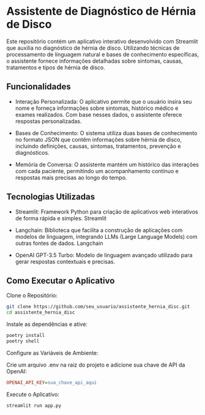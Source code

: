 # Assistente de Diagnóstico de Hérnia de Disco

Este repositório contém um aplicativo interativo desenvolvido com Streamlit que auxilia no diagnóstico de hérnia de disco. Utilizando técnicas de processamento de linguagem natural e bases de conhecimento específicas, o assistente fornece informações detalhadas sobre sintomas, causas, tratamentos e tipos de hérnia de disco.

## Funcionalidades

- Interação Personalizada: O aplicativo permite que o usuário insira seu nome e forneça informações sobre sintomas, histórico médico e exames realizados. Com base nesses dados, o assistente oferece respostas personalizadas.

- Bases de Conhecimento: O sistema utiliza duas bases de conhecimento no formato JSON que contêm informações sobre hérnia de disco, incluindo definições, causas, sintomas, tratamentos, prevenção e diagnósticos.

- Memória de Conversa: O assistente mantém um histórico das interações com cada paciente, permitindo um acompanhamento contínuo e respostas mais precisas ao longo do tempo.

## Tecnologias Utilizadas

- Streamlit: Framework Python para criação de aplicativos web interativos de forma rápida e simples. Streamlit

- Langchain: Biblioteca que facilita a construção de aplicações com modelos de linguagem, integrando LLMs (Large Language Models) com outras fontes de dados. Langchain

- OpenAI GPT-3.5 Turbo: Modelo de linguagem avançado utilizado para gerar respostas contextuais e precisas.

## Como Executar o Aplicativo

Clone o Repositório:

```bash
git clone https://github.com/seu_usuario/assistente_hernia_disc.git
cd assistente_hernia_disc
```

Instale as dependências e ative:

```bash
poetry install
poetry shell
```

Configure as Variáveis de Ambiente:

Crie um arquivo .env na raiz do projeto e adicione sua chave de API da OpenAI:

```ini
OPENAI_API_KEY=sua_chave_api_aqui
```

Execute o Aplicativo:

```bash
streamlit run app.py
```
